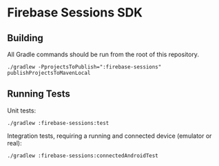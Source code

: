 # Firebase Sessions SDK

## Building

All Gradle commands should be run from the root of this repository.

`./gradlew -PprojectsToPublish=":firebase-sessions" publishProjectsToMavenLocal`

## Running Tests

Unit tests:

`./gradlew :firebase-sessions:test`

Integration tests, requiring a running and connected device (emulator or real):

`./gradlew :firebase-sessions:connectedAndroidTest`
